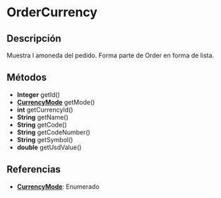 # OrderCurrency

## Descripción

Muestra l amoneda del pedido. Forma parte de Order en forma de lista.

## Métodos

- **Integer** getId()
- **[CurrencyMode](../../Enums/README.md#CurrencyMode)** getMode()
- **int** getCurrencyId()
- **String** getName()
- **String** getCode()
- **String** getCodeNumber()
- **String** getSymbol()
- **double** getUsdValue()

## Referencias

- **[CurrencyMode](../../Enums/README.md#CurrencyMode)**: Enumerado
